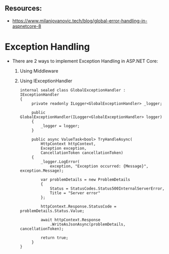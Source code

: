 ## Resources:
- https://www.milanjovanovic.tech/blog/global-error-handling-in-aspnetcore-8

# Exception Handling

-  There are 2 ways to implement Exception Handling in ASP.NET Core:
    1. Using Middleware
    2. Using IExceptionHandler
       
           internal sealed class GlobalExceptionHandler : IExceptionHandler
           {
                private readonly ILogger<GlobalExceptionHandler> _logger;
            
                public GlobalExceptionHandler(ILogger<GlobalExceptionHandler> logger)
                {
                    _logger = logger;
                }
            
                public async ValueTask<bool> TryHandleAsync(
                    HttpContext httpContext,
                    Exception exception,
                    CancellationToken cancellationToken)
                {
                    _logger.LogError(
                        exception, "Exception occurred: {Message}", exception.Message);
            
                    var problemDetails = new ProblemDetails
                    {
                        Status = StatusCodes.Status500InternalServerError,
                        Title = "Server error"
                    };
            
                    httpContext.Response.StatusCode = problemDetails.Status.Value;
            
                    await httpContext.Response
                        .WriteAsJsonAsync(problemDetails, cancellationToken);
            
                    return true;
                }
           }
    
